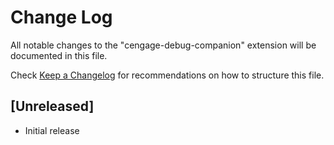 # Change Log

All notable changes to the "cengage-debug-companion" extension will be documented in this file.

Check [Keep a Changelog](http://keepachangelog.com/) for recommendations on how to structure this file.

## [Unreleased]

- Initial release